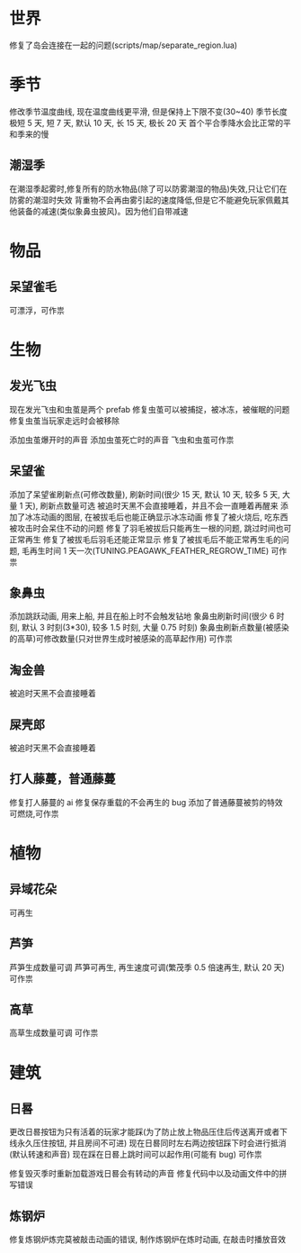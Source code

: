 # 世界

修复了岛会连接在一起的问题(scripts/map/separate_region.lua)

# 季节

修改季节温度曲线, 现在温度曲线更平滑, 但是保持上下限不变(30~40)
季节长度 极短 5 天, 短 7 天, 默认 10 天, 长 15 天, 极长 20 天
首个平合季降水会比正常的平和季来的慢

## 潮湿季

在潮湿季起雾时,修复所有的防水物品(除了可以防雾潮湿的物品)失效,只让它们在防雾的潮湿时失效
背重物不会再由雾引起的速度降低,但是它不能避免玩家佩戴其他装备的减速(类似象鼻虫披风)。因为他们自带减速

# 物品

## 呆望雀毛

可漂浮，可作祟

# 生物

## 发光飞虫

现在发光飞虫和虫茧是两个 prefab
修复虫茧可以被捕捉，被冰冻，被催眠的问题
修复虫茧当玩家走远时会被移除

添加虫茧爆开时的声音
添加虫茧死亡时的声音
飞虫和虫茧可作祟

## 呆望雀

添加了呆望雀刷新点(可修改数量), 刷新时间(很少 15 天, 默认 10 天, 较多 5 天, 大量 1 天), 刷新点数量可选
被追时天黑不会直接睡着，并且不会一直睡着再醒来
添加了冰冻动画的图层, 在被拔毛后也能正确显示冰冻动画
修复了被火烧后, 吃东西被攻击时会呆住不动的问题
修复了羽毛被拔后只能再生一根的问题, 跳过时间也可正常再生
修复了被拔毛后羽毛还能正常显示
修复了被拔毛后不能正常再生毛的问题, 毛再生时间 1 天一次(TUNING.PEAGAWK_FEATHER_REGROW_TIME)
可作祟

## 象鼻虫

添加跳跃动画, 用来上船, 并且在船上时不会触发钻地
象鼻虫刷新时间(很少 6 时刻, 默认 3 时刻(3\*30), 较多 1.5 时刻, 大量 0.75 时刻)
象鼻虫刷新点数量(被感染的高草)可修改数量(只对世界生成时被感染的高草起作用)
可作祟

## 淘金兽

被追时天黑不会直接睡着

## 屎壳郎

被追时天黑不会直接睡着

## 打人藤蔓，普通藤蔓

修复打人藤蔓的 ai
修复保存重载的不会再生的 bug
添加了普通藤蔓被剪的特效
可燃烧,可作祟

# 植物

## 异域花朵

可再生

## 芦笋

芦笋生成数量可调
芦笋可再生, 再生速度可调(繁茂季 0.5 倍速再生, 默认 20 天)
可作祟

## 高草

高草生成数量可调
可作祟

# 建筑

## 日晷

更改日晷按钮为只有活着的玩家才能踩(为了防止放上物品压住后传送离开或者下线永久压住按钮, 并且房间不可进)
现在日晷同时左右两边按钮踩下时会进行抵消(默认转速和声音)
现在踩在日晷上跳时间可以起作用(可能有 bug)
可作祟

修复毁灭季时重新加载游戏日晷会有转动的声音
修复代码中以及动画文件中的拼写错误

## 炼钢炉

修复炼钢炉炼完莫被敲击动画的错误, 制作炼钢炉在炼时动画, 在敲击时播放音效
